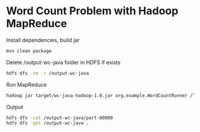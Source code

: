 # Word Count Problem with Hadoop MapReduce

Install dependencies, build jar
```bash
mvn clean package
```

Delete /output-wc-java folder in HDFS if exists
```bash
hdfs dfs -rm -r /output-wc-java
```

Run MapReduce
```bash
hadoop jar target/wc-java-hadoop-1.0.jar org.example.WordCountRunner /lenta_articles /output-wc-java
```

Output
```bash
hdfs dfs -cat /output-wc-java/part-00000
hdfs dfs -get /output-wc-java .
```
